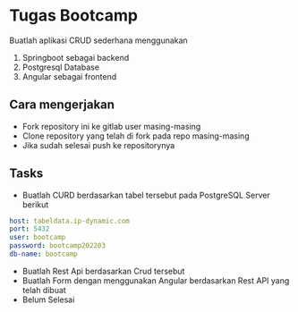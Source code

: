 # Tugas Bootcamp

Buatlah aplikasi CRUD sederhana menggunakan 

1. Springboot sebagai backend
2. Postgresql Database
3. Angular sebagai frontend

## Cara mengerjakan

- Fork repository ini ke gitlab user masing-masing
- Clone repository yang telah di fork pada repo masing-masing
- Jika sudah selesai push ke repositorynya

## Tasks

- Buatlah CURD berdasarkan tabel tersebut pada PostgreSQL Server berikut

```yaml
host: tabeldata.ip-dynamic.com
port: 5432
user: bootcamp
password: bootcamp202203
db-name: bootcamp
```

- Buatlah Rest Api berdasarkan Crud tersebut
- Buatlah Form dengan menggunakan Angular berdasarkan Rest API yang telah dibuat
- Belum Selesai
